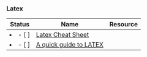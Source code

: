 ### Latex
| Status | Name | Resource |
| ---|---|---|
| <li>- [ ] </li> | [Latex Cheat Sheet](https://github.com/lc4695/CheatSheet/blob/main/Latex/Latex%20Cheat%20Sheet.pdf) | 
| <li>- [ ] </li> | [A quick guide to LATEX](https://github.com/lc4695/CheatSheet/blob/main/Latex/A%20quick%20guide%20to%20LATEX.pdf) | 

